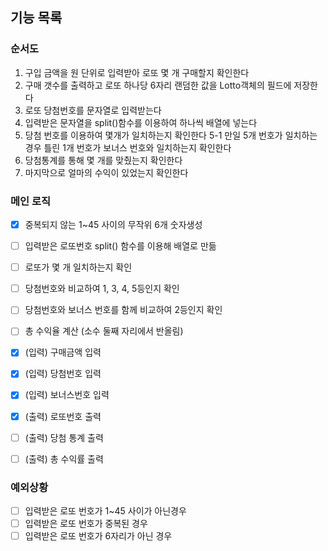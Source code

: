 ## 기능 목록

### 순서도

1. 구입 금액을 원 단위로 입력받아 로또 몇 개 구매할지 확인한다
2. 구매 갯수를 출력하고 로또 하나당 6자리 랜덤한 값을 Lotto객체의 필드에 저장한다
3. 로또 당첨번호를 문자열로 입력받는다
4. 입력받은 문자열을 split()함수를 이용하여 하나씩 배열에 넣는다
5. 당첨 번호를 이용하여 몇개가 일치하는지 확인한다
   5-1 만일 5개 번호가 일치하는 경우 틀린 1개 번호가 보너스 번호와 일치하는지 확인한다
6. 당첨통계를 통해 몇 개를 맞췄는지 확인한다
7. 마지막으로 얼마의 수익이 있었는지 확인한다

### 메인 로직

- [x] 중복되지 않는 1~45 사이의 무작위 6개 숫자생성
- [ ] 입력받은 로또번호 split() 함수를 이용해 배열로 만듦
- [ ] 로또가 몇 개 일치하는지 확인
- [ ] 당첨번호와 비교하여 1, 3, 4, 5등인지 확인
- [ ] 당첨번호와 보너스 번호를 함께 비교하여 2등인지 확인
- [ ] 총 수익율 계산 (소수 둘째 자리에서 반올림)

- [x] (입력) 구매금액 입력
- [x] (입력) 당첨번호 입력
- [x] (입력) 보너스번호 입력
- [x] (출력) 로또번호 출력
- [ ] (출력) 당첨 통계 출력
- [ ] (출력) 총 수익률 출력

### 예외상황

- [ ] 입력받은 로또 번호가 1~45 사이가 아닌경우
- [ ] 입력받은 로또 번호가 중복된 경우
- [ ] 입력받은 로또 번호가 6자리가 아닌 경우
